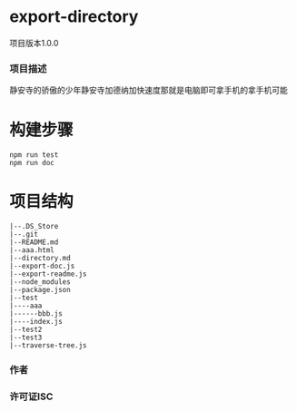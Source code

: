 
# export-directory
项目版本1.0.0
### 项目描述
静安寺的骄傲的少年静安寺加德纳加快速度那就是电脑即可拿手机的拿手机可能
# 构建步骤
```
npm run test
npm run doc

```
# 项目结构

 ```
|--.DS_Store
|--.git
|--README.md
|--aaa.html
|--directory.md
|--export-doc.js
|--export-readme.js
|--node_modules
|--package.json
|--test
|----aaa
|------bbb.js
|----index.js
|--test2
|--test3
|--traverse-tree.js
``` 
### 作者 
### 许可证ISC
    
